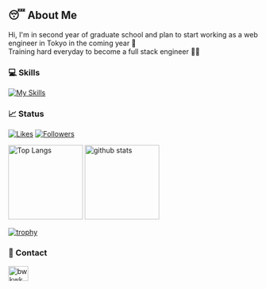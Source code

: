 ## 😴 About Me
Hi, I'm in second year of graduate school and plan to start working as a web engineer in Tokyo in the coming year 👋 <br>
Training hard everyday to become a full stack engineer 👨‍💻

### 💻 Skills
[![My Skills](https://skillicons.dev/icons?i=html,css,jquery,js,ts,react,materialui,next,vue,tailwind,php,laravel,py,ruby,latex,aws,linux,docker,mysql,webpack,vite,githubactions,idea,vscode,git,github,figma)](https://skillicons.dev)

### 📈 Status
[![Likes](https://badgen.org/img/zenn/mbao/likes?style=plastic)](https://zenn.dev/mbao)
[![Followers](https://badgen.org/img/zenn/mbao/followers?style=plastic)](https://zenn.dev/mbao)

<p align="left">
  <img alt="Top Langs" height="150px" src="https://github-readme-stats.vercel.app/api/top-langs/?username=bwkw&layout=compact&theme=radical&show_icons=ture&locale=en&hide=blade,gnuplot,shell,tex,roff" />
  <img alt="github stats" height="150px" src="https://github-readme-stats.vercel.app/api?username=bwkw&theme=radical&show_icons=true&locale=en" />
</p>

[![trophy](https://github-profile-trophy.vercel.app/?username=bwkw&theme=monokai&title=MultiLanguage&title=Stars&title=Commit&title=PullRequest&title=Repositories&title=Issues&title=Followers&column=7)](https://github.com/ryo-ma/github-profile-trophy)

### 📨 Contact
<a href="https://twitter.com/_bwkw_" target="blank"><img align="center" src="https://raw.githubusercontent.com/rahuldkjain/github-profile-readme-generator/master/src/images/icons/Social/twitter.svg" alt="bwkwk" height="30" width="40" /></a>
